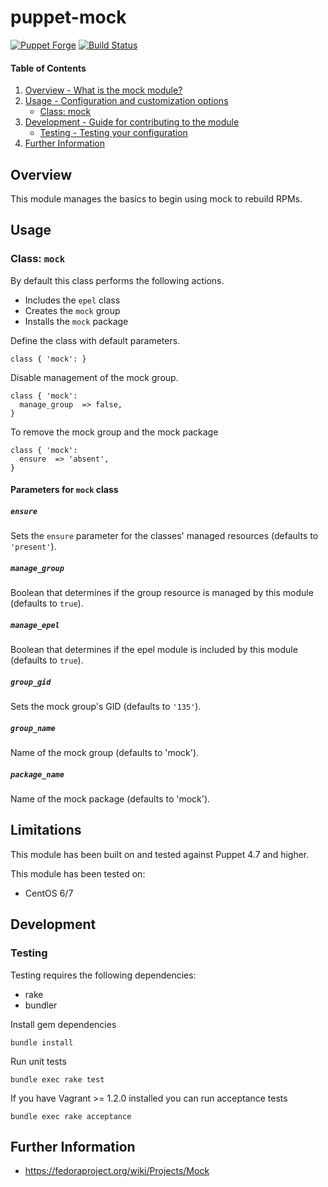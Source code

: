 # puppet-mock

[![Puppet Forge](http://img.shields.io/puppetforge/v/treydock/mock.svg)](https://forge.puppetlabs.com/treydock/mock)
[![Build Status](https://travis-ci.org/treydock/puppet-mock.png)](https://travis-ci.org/treydock/puppet-mock)

#### Table of Contents

1. [Overview - What is the mock module?](#overview)
2. [Usage - Configuration and customization options](#usage)
    * [Class: mock](#class-mock)
3. [Development - Guide for contributing to the module](#development)
    * [Testing - Testing your configuration](#testing)
4. [Further Information](#further-information)

## Overview

This module manages the basics to begin using mock to rebuild RPMs.

## Usage

### Class: `mock`

By default this class performs the following actions.

* Includes the `epel` class
* Creates the `mock` group
* Installs the `mock` package

Define the class with default parameters.

    class { 'mock': }


Disable management of the mock group.


    class { 'mock':
      manage_group  => false,
    }

To remove the mock group and the mock package

    class { 'mock':
      ensure  => 'absent',
    }

#### Parameters for `mock` class

##### `ensure`

Sets the `ensure` parameter for the classes' managed resources (defaults to `'present'`).

##### `manage_group`

Boolean that determines if the group resource is managed by this module (defaults to `true`).

##### `manage_epel`

Boolean that determines if the epel module is included by this module (defaults to `true`).

##### `group_gid`

Sets the mock group's GID (defaults to `'135'`).

##### `group_name`

Name of the mock group (defaults to 'mock').

##### `package_name`

Name of the mock package (defaults to 'mock').

## Limitations

This module has been built on and tested against Puppet 4.7 and higher.

This module has been tested on:

* CentOS 6/7

## Development

### Testing

Testing requires the following dependencies:

* rake
* bundler

Install gem dependencies

    bundle install

Run unit tests

    bundle exec rake test

If you have Vagrant >= 1.2.0 installed you can run acceptance tests

    bundle exec rake acceptance

## Further Information

* https://fedoraproject.org/wiki/Projects/Mock
